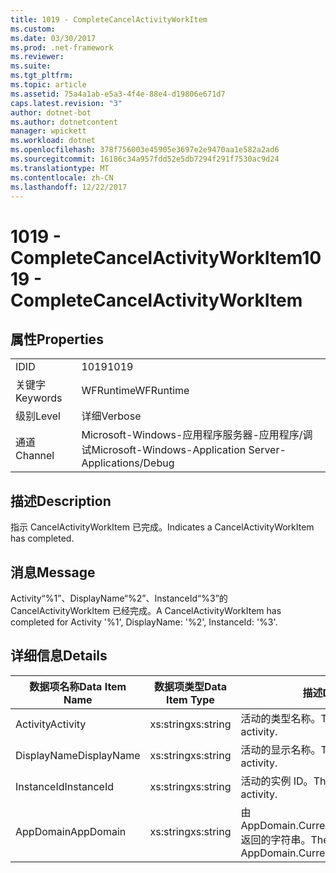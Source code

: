 ```yaml
---
title: 1019 - CompleteCancelActivityWorkItem
ms.custom: 
ms.date: 03/30/2017
ms.prod: .net-framework
ms.reviewer: 
ms.suite: 
ms.tgt_pltfrm: 
ms.topic: article
ms.assetid: 75a4a1ab-e5a3-4f4e-88e4-d19806e671d7
caps.latest.revision: "3"
author: dotnet-bot
ms.author: dotnetcontent
manager: wpickett
ms.workload: dotnet
ms.openlocfilehash: 378f756003e45905e3697e2e9470aa1e582a2ad6
ms.sourcegitcommit: 16186c34a957fdd52e5db7294f291f7530ac9d24
ms.translationtype: MT
ms.contentlocale: zh-CN
ms.lasthandoff: 12/22/2017
---
```

# <a name="1019---completecancelactivityworkitem"></a><span data-ttu-id="e20e4-102">1019 - CompleteCancelActivityWorkItem</span><span class="sxs-lookup"><span data-stu-id="e20e4-102">1019 - CompleteCancelActivityWorkItem</span></span>
## <a name="properties"></a><span data-ttu-id="e20e4-103">属性</span><span class="sxs-lookup"><span data-stu-id="e20e4-103">Properties</span></span>  
  
|||  
|-|-|  
|<span data-ttu-id="e20e4-104">ID</span><span class="sxs-lookup"><span data-stu-id="e20e4-104">ID</span></span>|<span data-ttu-id="e20e4-105">1019</span><span class="sxs-lookup"><span data-stu-id="e20e4-105">1019</span></span>|  
|<span data-ttu-id="e20e4-106">关键字</span><span class="sxs-lookup"><span data-stu-id="e20e4-106">Keywords</span></span>|<span data-ttu-id="e20e4-107">WFRuntime</span><span class="sxs-lookup"><span data-stu-id="e20e4-107">WFRuntime</span></span>|  
|<span data-ttu-id="e20e4-108">级别</span><span class="sxs-lookup"><span data-stu-id="e20e4-108">Level</span></span>|<span data-ttu-id="e20e4-109">详细</span><span class="sxs-lookup"><span data-stu-id="e20e4-109">Verbose</span></span>|  
|<span data-ttu-id="e20e4-110">通道</span><span class="sxs-lookup"><span data-stu-id="e20e4-110">Channel</span></span>|<span data-ttu-id="e20e4-111">Microsoft-Windows-应用程序服务器-应用程序/调试</span><span class="sxs-lookup"><span data-stu-id="e20e4-111">Microsoft-Windows-Application Server-Applications/Debug</span></span>|  
  
## <a name="description"></a><span data-ttu-id="e20e4-112">描述</span><span class="sxs-lookup"><span data-stu-id="e20e4-112">Description</span></span>  
 <span data-ttu-id="e20e4-113">指示 CancelActivityWorkItem 已完成。</span><span class="sxs-lookup"><span data-stu-id="e20e4-113">Indicates a CancelActivityWorkItem has completed.</span></span>  
  
## <a name="message"></a><span data-ttu-id="e20e4-114">消息</span><span class="sxs-lookup"><span data-stu-id="e20e4-114">Message</span></span>  
 <span data-ttu-id="e20e4-115">Activity“%1”、DisplayName“%2”、InstanceId“%3”的 CancelActivityWorkItem 已经完成。</span><span class="sxs-lookup"><span data-stu-id="e20e4-115">A CancelActivityWorkItem has completed for Activity '%1', DisplayName: '%2', InstanceId: '%3'.</span></span>  
  
## <a name="details"></a><span data-ttu-id="e20e4-116">详细信息</span><span class="sxs-lookup"><span data-stu-id="e20e4-116">Details</span></span>  
  
|<span data-ttu-id="e20e4-117">数据项名称</span><span class="sxs-lookup"><span data-stu-id="e20e4-117">Data Item Name</span></span>|<span data-ttu-id="e20e4-118">数据项类型</span><span class="sxs-lookup"><span data-stu-id="e20e4-118">Data Item Type</span></span>|<span data-ttu-id="e20e4-119">描述</span><span class="sxs-lookup"><span data-stu-id="e20e4-119">Description</span></span>|  
|--------------------|--------------------|-----------------|  
|<span data-ttu-id="e20e4-120">Activity</span><span class="sxs-lookup"><span data-stu-id="e20e4-120">Activity</span></span>|<span data-ttu-id="e20e4-121">xs:string</span><span class="sxs-lookup"><span data-stu-id="e20e4-121">xs:string</span></span>|<span data-ttu-id="e20e4-122">活动的类型名称。</span><span class="sxs-lookup"><span data-stu-id="e20e4-122">The type name of the activity.</span></span>|  
|<span data-ttu-id="e20e4-123">DisplayName</span><span class="sxs-lookup"><span data-stu-id="e20e4-123">DisplayName</span></span>|<span data-ttu-id="e20e4-124">xs:string</span><span class="sxs-lookup"><span data-stu-id="e20e4-124">xs:string</span></span>|<span data-ttu-id="e20e4-125">活动的显示名称。</span><span class="sxs-lookup"><span data-stu-id="e20e4-125">The display name of the activity.</span></span>|  
|<span data-ttu-id="e20e4-126">InstanceId</span><span class="sxs-lookup"><span data-stu-id="e20e4-126">InstanceId</span></span>|<span data-ttu-id="e20e4-127">xs:string</span><span class="sxs-lookup"><span data-stu-id="e20e4-127">xs:string</span></span>|<span data-ttu-id="e20e4-128">活动的实例 ID。</span><span class="sxs-lookup"><span data-stu-id="e20e4-128">The instance id of the activity.</span></span>|  
|<span data-ttu-id="e20e4-129">AppDomain</span><span class="sxs-lookup"><span data-stu-id="e20e4-129">AppDomain</span></span>|<span data-ttu-id="e20e4-130">xs:string</span><span class="sxs-lookup"><span data-stu-id="e20e4-130">xs:string</span></span>|<span data-ttu-id="e20e4-131">由 AppDomain.CurrentDomain.FriendlyName 返回的字符串。</span><span class="sxs-lookup"><span data-stu-id="e20e4-131">The string returned by AppDomain.CurrentDomain.FriendlyName.</span></span>|
